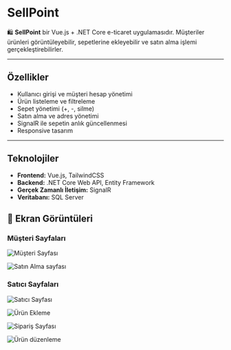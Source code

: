 # SellPoint

🛍️ **SellPoint** bir Vue.js + .NET Core e-ticaret uygulamasıdır. Müşteriler ürünleri görüntüleyebilir, sepetlerine ekleyebilir ve satın alma işlemi gerçekleştirebilirler.

---

## Özellikler

- Kullanıcı girişi ve müşteri hesap yönetimi
- Ürün listeleme ve filtreleme
- Sepet yönetimi (+, -, silme)
- Satın alma ve adres yönetimi
- SignalR ile sepetin anlık güncellenmesi
- Responsive tasarım

---

## Teknolojiler

- **Frontend:** Vue.js, TailwindCSS
- **Backend:** .NET Core Web API, Entity Framework
- **Gerçek Zamanlı İletişim:** SignalR
- **Veritabanı:** SQL Server

## 📸 Ekran Görüntüleri

### Müşteri Sayfaları
![Müşteri Sayfası](Screenshots/1.jpg)

![Satın Alma sayfası](Screenshots/2.jpg)

### Satıcı Sayfaları
![Satıcı Sayfası](Screenshots/3.jpg)

![Ürün Ekleme](Screenshots/4.jpg)

![Sipariş Sayfası](Screenshots/5.jpg)

![Ürün düzenleme](Screenshots/6.jpg)
